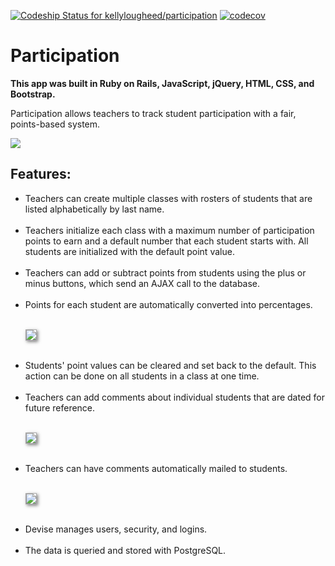 [ ![Codeship Status for kellylougheed/participation](https://app.codeship.com/projects/5fcf5ac0-b11a-0134-b937-46f0c3813803/status?branch=master)](https://app.codeship.com/projects/193223) [![codecov](https://codecov.io/gh/kellylougheed/participation/branch/master/graph/badge.svg)](https://codecov.io/gh/kellylougheed/participation)

<h1>Participation</h1>

<b>This app was built in Ruby on Rails, JavaScript, jQuery, HTML, CSS, and Bootstrap.</b>

Participation allows teachers to track student participation with a fair, points-based system.

<img src="http://www.kellylougheed.com/images/projects/participation.png"/><br/>

<h2>Features:</h2>

<ul>
<li> Teachers can create multiple classes with rosters of students that are listed alphabetically by last name.</li><br/>

<li> Teachers initialize each class with a maximum number of participation points to earn and a default number that each student starts with. All students are initialized with the default point value.</li><br/>

<li> Teachers can add or subtract points from students using the plus or minus buttons, which send an AJAX call to the database.</li><br/>

<li> Points for each student are automatically converted into percentages.</li><br/>

<img src="http://participation.herokuapp.com/assets/gradebook-91d0ddd474ec628a9365a51c2a366941.png" style="border: 1px solid #aaaaaa; box-shadow: 2px 2px 5px rgba(0,0,0,0.5);" /><br/><br/>

<li> Students' point values can be cleared and set back to the default. This action can be done on all students in a class at one time.</li><br/>

<li> Teachers can add comments about individual students that are dated for future reference.</li><br/>

<img src="http://participation.herokuapp.com/assets/student-551adf9b526b3c68260e20aac253b215.png" style="border: 1px solid #aaaaaa; box-shadow: 2px 2px 5px rgba(0,0,0,0.5);" /><br/><br/>

<li> Teachers can have comments automatically mailed to students.</li><br/>

<img src="http://participation.herokuapp.com/assets/email-f09d367a27535caa2d051260af151339.png" style="border: 1px solid #aaaaaa; box-shadow: 2px 2px 5px rgba(0,0,0,0.5);" /><br/><br/>

<li> Devise manages users, security, and logins.</li><br/>

<li> The data is queried and stored with PostgreSQL.</li><br/>
</ul>
